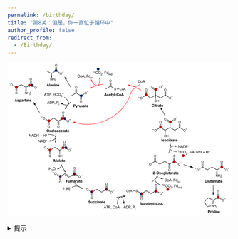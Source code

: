 ```yaml
---
permalink: /birthday/
title: "第8关：但是，你一直位于循环中"
author_profile: false
redirect_from: 
  - /Birthday/
---
```


![线索图片](/images/TCA.png)
  
<details>
  <summary>提示</summary>
  <p>这一关的提示是：你可以百度</p>
</details>